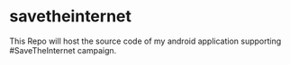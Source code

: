 # savetheinternet
This Repo will host the source code of my android application supporting #SaveTheInternet campaign.
